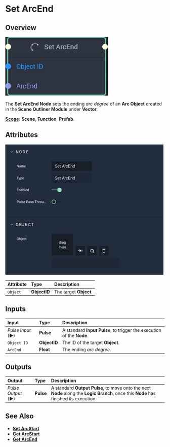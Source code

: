 # Set ArcEnd

## Overview

![The Set ArcEnd Node.](../../../../.gitbook/assets/setarcendnode20241.png)

The **Set ArcEnd Node** sets the ending _arc degree_ of an **Arc Object** created in the **Scene Outliner Module** under **Vector**.

[**Scope**](../../../overview.md#scopes): **Scene**, **Function**, **Prefab**.

## Attributes

![The Set ArcEnd Node Attributes.](../../../../.gitbook/assets/node-set-arcend-attr.png)

| Attribute | Type | Description |
| :--- | :--- | :--- |
| `Object` | **ObjectID** | The target **Object**. |

## Inputs

| Input | Type | Description |
| :--- | :--- | :--- |
| _Pulse Input_ \(►\) | **Pulse** | A standard **Input Pulse**, to trigger the execution of the **Node**. |
| `Object ID` | **ObjectID** | The ID of the target **Object**. |
| `ArcEnd` | **Float** | The ending _arc degree_. |

## Outputs

| Output | Type | Description |
| :--- | :--- | :--- |
| _Pulse Output_ \(►\) | **Pulse** | A standard **Output Pulse**, to move onto the next **Node** along the **Logic Branch**, once this **Node** has finished its execution. |

## See Also

* [**Set ArcStart**](setarcstart.md)
* [**Get ArcStart**](getarcstart.md)
* [**Get ArcEnd**](getarcend.md)

